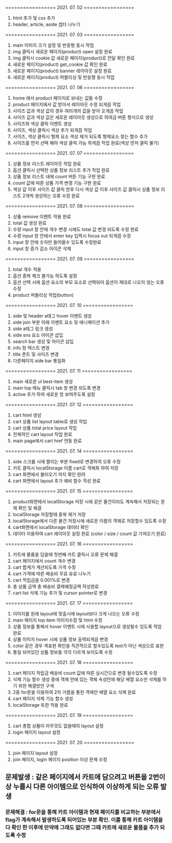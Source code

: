 ================= 2021. 07. 02  =================
1. html 추가 및 css 추가
2. header, article, aside 셉터 나누기

================= 2021. 07. 03  =================
1. main 이미지 크기 설정 및 반응형 동시 작업
2. img 클릭시 새로운 페이지(product) open 설정 완료
3. img 클릭시 cookie 값 새로운 페이지(product)로 전달 확인 완료
4. 새로운 페이지(product) get_cookie 값 확인 완료
5. 새로운 페이지(product) banner 레이아웃 설정 완료
6. 새로운 페이지(product) 퍼블리싱 및 반응형 동시 작업

================= 2021. 07. 06  =================
1. home 에서 product 페이지로 보내는 값들 수정
2. product 페이지에서 값 받아서 레이아웃 수정 되게끔 작업
3. 사이즈 값과 색상 값의 경우 여러개의 값을 받아 오게끔 작업
4. 사이즈 값과 색상 값은 새로운 레이아웃 생성으로 하여금 버튼 형식으로 생성
5. 사이즈와 색상 클릭 이벤트 생성
6. 사이즈, 색상 클릭시 색상 추가 되게끔 작업
7. 사이즈, 색상 클릭시 형제 요소 색상 제거 되도록 형제요소 찾는 함수 추가
8. 사이즈를 먼저 선택 해야 색상 클릭 가능 하게끔 작업 완료(색상 먼저 클릭 불가)

================= 2021. 07. 07  =================
1. 상품 정보 리스트 레이아웃 작업 완료
2. 옵션 클릭시 선택한 상품 정보 리스트 추가 작업 완료
3. 상품 정보 리스트 내에 count 버튼 기능 구현 완료
4. count 값에 따른 상품 가격 변경 기능 구현 완료
5. 색상 값 이후 사이즈 값 클릭 한후 다시 색상 값 이후 사이즈 값 클릭시 상품 정보 리스트 2개씩 생성하는 오류 수정 완료

================= 2021. 07. 08  =================
1. 상품 remove 이벤트 적용 완료
2. total 값 생성 완료
3. 수량 input 창 안에 개수 변경 시에도 total 값 변경 되도록 수정 완료
4. 수량 input 창 안에서 enter key 입력시 focus out 되게끔 수정
5. input 창 안에 숫자만 들어올수 있도록 수정완료
6. input 창 증가 감소 아이콘 삭제

================= 2021. 07. 09  =================
1. total 개수 적용
2. 옵션 중복 체크 불가능 하도록 설정
3. 옵션 선택 시에 옵션 요소의 부모 요소로 선택되어 옵션이 제대로 나오지 않는 오류 수정
4. product 퍼블리싱 작업(button)

================= 2021. 07. 10  =================
1. side 및 header a태그 hover 이벤트 생성
2. side join 부분 아래 이벤트 요소 및 애니메이션 추가
3. side a태그 링크 생성
4. side sns 요소 아이콘 삽입
5. search bar 생성 및 아이콘 삽입
6. info 창 텍스트 변경
7. title 폰트 및 사이즈 변경
8. 다른페이지 side bar 통일화

================= 2021. 07. 11  =================
1. main 새로운 ul best-item 생성
2. main top 메뉴 클릭시 tab 창 변경 되도록 변경
3. active 추가 하여 새로운 창 보여주도록 설정

================= 2021. 07. 12  =================
1. cart html 생성
2. cart 상품 list layout table로 생성 작업
3. cart 상품 total price layout 작업
4. 전체적인 cart layout 작업 완료
5. main page에서 cart href 연동 완료

================= 2021. 07. 14  =================
1. side 스크롤 시에 짤리는 부분 fixed로 변경하여 오류 수정
2. 카트 클릭시 localStorage 이름 cart로 객체화 하여 저장
3. cart 화면에서 불러오기 까지 확인 완려
4. cart 화면에서 layout 추가 예비 함수 작성 완료

================= 2021. 07. 15  =================
1. product화면에서 localStorage 저장 시에 같은 물건이라도 계속해서 저장되는 문제 확인 및 해결
2. localStorage 저장할때 중복 제거 저장
3. localStorage에서 다른 물건 저장시에 새로운 이름의 객체로 저장할수 있도록 수정
4. cart화면에서 localStorage 데이터 확인
5. 데이터 이용하여 cart 레이아웃 설정 완료 (color / size / count 값 가져오기 완료)

================= 2021. 07. 16  =================
1. 카트에 물품을 담을때 첫번째 카트 클릭시 오류 문제 해결
2. cart 페이지에서 count 개수 변경
3. cart 합계가 계산되도록 가격 수정
4. cart 가격에 따른 배송비 무료 유료 나누기
5. cart 적립금을 0.001%로 변경
6. 총 상품 금액 총 배송비 결제예정금액 작성완료
7. cart list 삭제 기능 추가 및 cursor pointer로 변경

================= 2021. 07. 17  =================
1. 이미지를 원래 layout에 맞출시에 layout보다 크게 나오는 오류 수정
2. main 페이지 top item 이미지수정 및 html 수정
3. 상품 정보를 통해서 hover 이벤트 시에 사용할 layout으로 생성될수 있도록 작업 완료
4. 상품 이미지 hover 시에 상품 정보 출력되게끔 변경
5. color 같은 경우 색표현 확인을 직관적으로 할수있도록 text가 아닌 색상으로 표현
6. 통일 되어있던 상품 정보들 각각 다르게 보이도록 수정

================= 2021. 07. 18  =================
1. cart 페이지 적립금 배송비 count 값에 따른 실시간으로 변경 될수있도록 수정
2. 삭제 기능 함수 생성 중에 객체 안에 있는 객체 속성안에 해당 배열 요소만 삭제를 하기 위한 해결방안 구색
3. 2중 for문을 이용하여 2차 거름을 통한 객체안 배열 요소 삭제 완료
4. cart 페이지 삭제 기능 함수 생성
5. localStorage 또한 적용 완료

================= 2021. 07. 19  =================
1. cart 총합 상품이 아무것도 없을때의 layout 설정
2. login 페이지 layout 설정

================= 2021. 07. 20  =================
1. join 페이지 layout 설정
2. join 페이지, login 페이지 position 이상 문제 수정
## 문제발생 : 같은 페이지에서 카트에 담으려고 버튼을 2번이상 누를시 다른 아이템으로 인식하여 이상하게 되는 오류 발생
### 문제해결 : for문을 통해 카트 아이템과 현재 페이지를 비교하는 부분에서 flag가 계속해서 발생하도록 되어있는 부분 확인. 이를 통해 카트 아이템을 다 확인 한 이후에 만약에 그래도 없다면 그때 카트에 새로운 물품을 추가 되도록 수정


